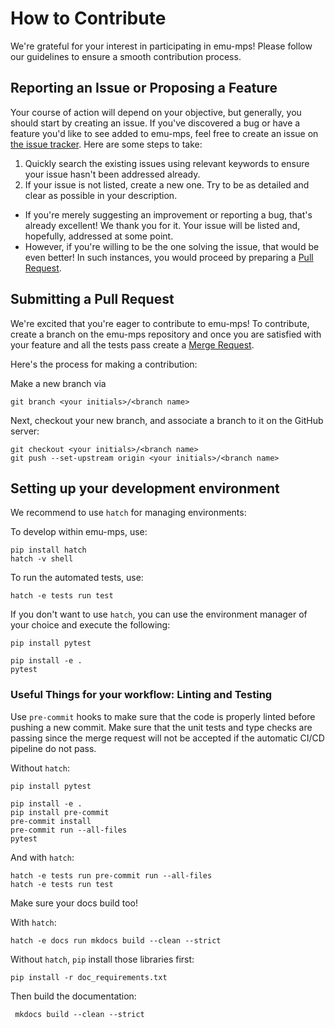 # How to Contribute

We're grateful for your interest in participating in emu-mps! Please follow our guidelines to ensure a smooth contribution process.

## Reporting an Issue or Proposing a Feature

Your course of action will depend on your objective, but generally, you should start by creating an issue. If you've discovered a bug or have a feature you'd like to see added to emu-mps, feel free to create an issue on [the issue tracker](https://github.com/pasqal-io/emulators/issues). Here are some steps to take:

1. Quickly search the existing issues using relevant keywords to ensure your issue hasn't been addressed already.
2. If your issue is not listed, create a new one. Try to be as detailed and clear as possible in your description.

- If you're merely suggesting an improvement or reporting a bug, that's already excellent! We thank you for it. Your issue will be listed and, hopefully, addressed at some point.
- However, if you're willing to be the one solving the issue, that would be even better! In such instances, you would proceed by preparing a [Pull Request](#submitting-a-pull-request).

## Submitting a Pull Request

We're excited that you're eager to contribute to emu-mps! To contribute, create a branch on the emu-mps repository and once you are satisfied with your feature and all the tests pass create a [Merge Request](https://github.com/pasqal-io/emulators/pulls).

Here's the process for making a contribution:

Make a new branch via

```shell
git branch <your initials>/<branch name>
```

Next, checkout your new branch, and associate a branch to it on the GitHub server:

```shell
git checkout <your initials>/<branch name>
git push --set-upstream origin <your initials>/<branch name>
```

## Setting up your development environment

We recommend to use `hatch` for managing environments:

To develop within emu-mps, use:
```shell
pip install hatch
hatch -v shell
```

To run the automated tests, use:

```shell
hatch -e tests run test
```

If you don't want to use `hatch`, you can use the environment manager of your
choice and execute the following:

```shell
pip install pytest

pip install -e .
pytest
```

### Useful Things for your workflow: Linting and Testing

Use `pre-commit` hooks to make sure that the code is properly linted before pushing a new commit. Make sure that the unit tests and type checks are passing since the merge request will not be accepted if the automatic CI/CD pipeline do not pass.

Without `hatch`:

```shell
pip install pytest

pip install -e .
pip install pre-commit
pre-commit install
pre-commit run --all-files
pytest
```

And with `hatch`:

```shell
hatch -e tests run pre-commit run --all-files
hatch -e tests run test
```

Make sure your docs build too!

With `hatch`:

```shell
hatch -e docs run mkdocs build --clean --strict
```

Without `hatch`, `pip` install those libraries first:
```shell
pip install -r doc_requirements.txt
```

Then build the documentation:

```shell
 mkdocs build --clean --strict
```
